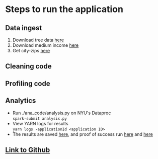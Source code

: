 # Steps to run the application

## Data ingest
1. Download tree data [here](https://data.cityofnewyork.us/Environment/2015-Street-Tree-Census-Tree-Data/pi5s-9p35)
2. Download medium income [here](https://data.cccnewyork.org/data/download#0,8/66)
3. Get city-zips [here](./data_ingest/city_zips.csv)

## Cleaning code


## Profiling code

## Analytics
- Run ./ana_code/analysis.py on NYU's Dataproc <br>
```spark-submit analysis.py```
- View YARN logs for results <br>
```yarn logs -applicationId <application ID>```
- The results are saved [here](./ana_code/result.txt), and proof of success run [here](./ana_code/output1.png) and [here](./ana_code/output2.png)

## [Link to Github]()